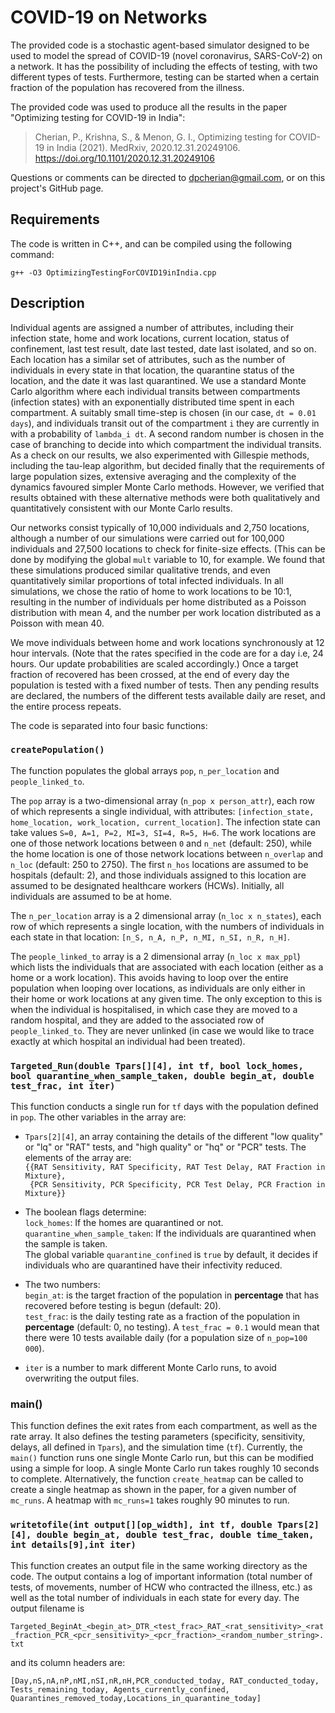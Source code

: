 # COVID-19 on Networks

The provided code is a stochastic agent-based simulator designed to be used to model the spread of  COVID-19 (novel coronavirus, SARS-CoV-2) on a network. It has the possibility of including the effects of testing, with two different types of tests. Furthermore, testing can be started when a certain fraction of the population has recovered from the illness.

The provided code was used to produce all the results in the paper "Optimizing testing for COVID-19 in India":
 
 > Cherian, P., Krishna, S., & Menon, G. I., Optimizing testing for COVID-19 in India (2021). MedRxiv, 2020.12.31.20249106. https://doi.org/10.1101/2020.12.31.20249106

Questions or comments can be directed to dpcherian@gmail.com, or on this project's GitHub page.

## Requirements

The code is written in C++, and can be compiled using the following command: 

`g++ -O3 OptimizingTestingForCOVID19inIndia.cpp`

## Description

Individual agents are assigned a number of attributes, including their infection state, home and work locations, current location, status of confinement, last test result, date last tested, date last isolated, and so on. Each location has a similar set of attributes, such as the number of individuals in every state in that location, the quarantine status of the location, and the date it was last quarantined. We use a standard Monte Carlo algorithm where each individual transits between compartments (infection states) with an exponentially distributed time spent in each compartment. A suitably small time-step is chosen (in our case, `dt = 0.01 days`), and individuals transit out of the compartment `i` they are currently in with a probability of `lambda_i dt`. A second random number is chosen in the case of branching to decide into which compartment the individual transits. As a check on our results, we also experimented with Gillespie methods, including the tau-leap algorithm, but decided finally that the requirements of large population sizes, extensive averaging and the complexity of the dynamics favoured simpler Monte Carlo methods. However, we verified that results obtained with these alternative methods were both qualitatively and quantitatively consistent with our Monte Carlo results.

Our networks consist typically of 10,000 individuals and 2,750 locations, although a number of our simulations were carried out for 100,000 individuals and 27,500 locations to check for finite-size effects. (This can be done by modifying the global `mult` variable to 10, for example. We found that these simulations produced similar qualitative trends, and even quantitatively similar proportions of total infected individuals. In all simulations, we chose the ratio of home to work locations to be 10:1, resulting in the number of individuals per home distributed as a Poisson distribution with mean 4, and the number per work location distributed as a Poisson with mean 40. 

We move individuals between home and work locations synchronously at 12 hour intervals. (Note that the rates specified in the code are for a day i.e, 24 hours. Our update probabilities are scaled accordingly.) Once a target fraction of recovered has been crossed, at the end of every day the population is tested with a fixed number of tests. Then any pending results are declared, the numbers of the different tests available daily are reset, and the entire process repeats.

The code is separated into four basic functions:

### `createPopulation()`

The function populates the global arrays `pop`, `n_per_location` and `people_linked_to`. 

The `pop` array is a two-dimensional array (`n_pop x person_attr`), each row of which represents a single individual, with attributes: `[infection_state, home_location, work_location, current_location]`. The infection state can take values `S=0, A=1, P=2, MI=3, SI=4, R=5, H=6`. The work locations are one of those network locations between `0` and `n_net` (default: 250), while the home location is one of those network locations between `n_overlap` and `n_loc` (default: 250 to 2750). The first `n_hos` locations are assumed to be hospitals (default: 2), and those individuals assigned to this location are assumed to be designated healthcare workers (HCWs). Initially, all individuals are assumed to be at home.

The `n_per_location` array is a 2 dimensional array (`n_loc x n_states`), each row of which represents a single location, with the numbers of individuals in each state in that location: `[n_S, n_A, n_P, n_MI, n_SI, n_R, n_H]`.

The `people_linked_to` array is a 2 dimensional array (`n_loc x max_ppl`) which lists the individuals that are associated with each location (either as a home or a work location). This avoids having to loop over the entire population when looping over locations, as individuals are only either in their home or work locations at any given time. The only exception to this is when the individual is hospitalised, in which case they are moved to a random hospital, and they are added to the associated row of `people_linked_to`. They are never unlinked (in case we would like to trace exactly at which hospital an individual had been treated).

### `Targeted_Run(double Tpars[][4], int tf, bool lock_homes, bool quarantine_when_sample_taken, double begin_at, double test_frac, int iter)`

This function conducts a single run for `tf` days with the population defined in `pop`. The other variables in the array are:

- `Tpars[2][4]`, an array containing the details of the different "low quality" or "lq" or "RAT" tests, and "high quality" or "hq" or "PCR" tests. The elements of the array are:  
``{{RAT Sensitivity, RAT Specificity, RAT Test Delay, RAT Fraction in Mixture},``  
`` {PCR Sensitivity, PCR Specificity, PCR Test Delay, PCR Fraction in Mixture}}``

- The boolean flags determine:  
`lock_homes`: If the homes are quarantined or not.  
`quarantine_when_sample_taken`: If the individuals are quarantined when the sample is taken.  
The global variable `quarantine_confined` is `true` by default, it decides if individuals who are quarantined have their infectivity reduced.

- The two numbers:  
`begin_at`: is the target fraction of the population in **percentage** that has recovered before testing is begun (default: 20).  
`test_frac`: is the daily testing rate as a fraction of the population in **percentage** (default: 0, no testing). A `test_frac = 0.1` would mean that there were 10 tests available daily (for a population size of `n_pop=100 000`).

- `iter` is a number to mark different Monte Carlo runs, to avoid overwriting the output files.

### main()

This function defines the exit rates from each compartment, as well as the rate array. It also defines the testing parameters (specificity, sensitivity, delays, all defined in `Tpars`), and the simulation time (`tf`). Currently, the `main()` function runs one single Monte Carlo run, but this can be modified using a simple for loop. A single Monte Carlo run takes roughly 10 seconds to complete. Alternatively, the function `create_heatmap` can be called to create a single heatmap as shown in the paper, for a given number of `mc_runs`. A heatmap with `mc_runs=1` takes roughly 90 minutes to run.

### `writetofile(int output[][op_width], int tf, double Tpars[2][4], double begin_at, double test_frac, double time_taken, int details[9],int iter)`

This function creates an output file in the same working directory as the code. The output contains a log of important information (total number of tests, of movements, number of HCW who contracted the illness, etc.) as well as the total number of individuals in each state for every day. The output filename is 

`Targeted_BeginAt_<begin_at>_DTR_<test_frac>_RAT_<rat_sensitivity>_<rat_fraction_PCR_<pcr_sensitivity>_<pcr_fraction>_<random_number_string>.txt`

and its column headers are: 

`[Day,nS,nA,nP,nMI,nSI,nR,nH,PCR_conducted_today, RAT_conducted_today, Tests_remaining_today, Agents_currently_confined, Quarantines_removed_today,Locations_in_quarantine_today]`
